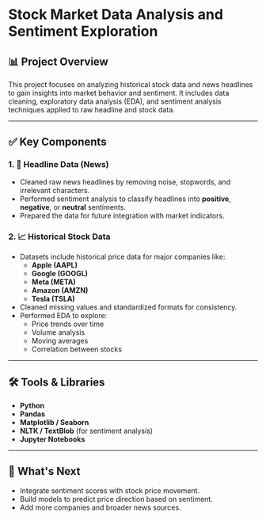 # Stock Market Data Analysis and Sentiment Exploration

## 📊 Project Overview

This project focuses on analyzing historical stock data and news headlines to gain insights into market behavior and sentiment. It includes data cleaning, exploratory data analysis (EDA), and sentiment analysis techniques applied to raw headline and stock data.

---

## ✅ Key Components

### 1. 📄 Headline Data (News)
- Cleaned raw news headlines by removing noise, stopwords, and irrelevant characters.
- Performed sentiment analysis to classify headlines into **positive**, **negative**, or **neutral** sentiments.
- Prepared the data for future integration with market indicators.

### 2. 📈 Historical Stock Data
- Datasets include historical price data for major companies like:
  - **Apple (AAPL)**
  - **Google (GOOGL)**
  - **Meta (META)**
  - **Amazon (AMZN)**
  - **Tesla (TSLA)**
- Cleaned missing values and standardized formats for consistency.
- Performed EDA to explore:
  - Price trends over time
  - Volume analysis
  - Moving averages
  - Correlation between stocks

---

## 🛠 Tools & Libraries
- **Python**
- **Pandas**
- **Matplotlib / Seaborn**
- **NLTK / TextBlob** (for sentiment analysis)
- **Jupyter Notebooks**

---

## 🚀 What's Next
- Integrate sentiment scores with stock price movement.
- Build models to predict price direction based on sentiment.
- Add more companies and broader news sources.
